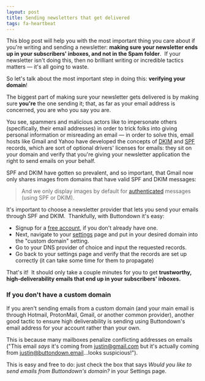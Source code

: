 ```yaml
---
layout: post
title: Sending newsletters that get delivered
tags: fa-heartbeat
---
```


<p>This blog post will help you with the most important thing you care about if you're writing and sending a newsletter: <strong>making sure your newsletter ends up in your subscribers' inboxes, and not in the Spam folder</strong>.  If your newsletter isn't doing this, then no brilliant writing or incredible tactics matters — it's all going to waste.</p><p>So let's talk about the most important step in doing this: <strong>verifying your domain</strong>!</p><p>The biggest part of making sure your newsletter gets delivered is by making sure <strong>you're</strong><em> </em>the one sending it; that, as far as your email address is concerned, you are who you say you are.</p><p>You see, spammers and malicious actors like to impersonate others (specifically, their email addresses) in order to trick folks into giving personal information or misreading an email — in order to solve this, email hosts like Gmail and Yahoo have developed the concepts of <a href="https://en.wikipedia.org/wiki/DomainKeys_Identified_Mail">DKIM</a> and <a href="https://en.wikipedia.org/wiki/Sender_Policy_Framework">SPF</a> records, which are sort of optional drivers' licenses for emails: they sit on your domain and verify that you're giving your newsletter application the right to send emails on your behalf.</p><p>SPF and DKIM have gotten so prevalent, and so important, that Gmail now only shares images from domains that have valid SPF and DKIM messages:</p><blockquote> And we only display images by default for <a href="https://en.wikipedia.org/wiki/E-mail_authentication">authenticated</a> messages (using SPF or DKIM).</blockquote><p>It's important to choose a newsletter provider that lets you send your emails through SPF and DKIM.  Thankfully, with Buttondown it's easy:</p><ul><li>Signup for a <a href="https://buttondown.email/signup">free account</a>, if you don't already have one.</li><li>Next, navigate to your <a href="https://buttondown.email/settings">settings</a> page and put in your desired domain into the "custom domain" setting.</li><!--kg-card-begin: image--><!--kg-card-end: image--><li>Go to your DNS provider of choice and input the requested records.</li><li>Go back to your settings page and verify that the records are set up correctly (it can take some time for them to propagate)</li></ul><!--kg-card-begin: image--><!--kg-card-end: image--><p>That's it!  It should only take a couple minutes for you to get <strong>trustworthy, high-deliverability emails that end up in your subscribers' inboxes.</strong></p>

### If you don't have a custom domain

If you aren't sending emails from a custom domain (and your main email is through Hotmail, ProtonMail, Gmail, or another common provider), another good tactic to ensure high deliverability is sending using Buttondown's email address for your account rather than your own.

This is because many mailboxes penalize conflicting addresses on emails ("This email _says_ it's coming from justin@gmail.com but it's actually coming from justin@buttondown.email...looks suspicious!").

This is easy and free to do: just check the box that says _Would you like to send emails from Buttondown's domain?_ in your Settings page.
